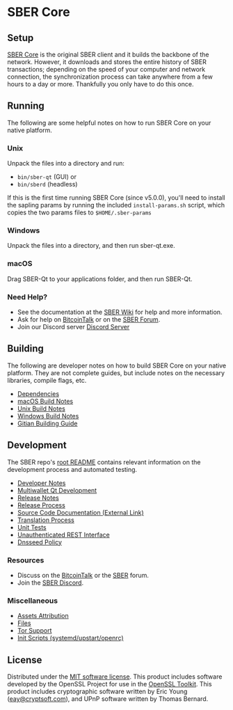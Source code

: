 SBER Core
=============

Setup
---------------------
[SBER Core](http://sber.org/wallet) is the original SBER client and it builds the backbone of the network. However, it downloads and stores the entire history of SBER transactions; depending on the speed of your computer and network connection, the synchronization process can take anywhere from a few hours to a day or more. Thankfully you only have to do this once.

Running
---------------------
The following are some helpful notes on how to run SBER Core on your native platform.

### Unix

Unpack the files into a directory and run:

- `bin/sber-qt` (GUI) or
- `bin/sberd` (headless)

If this is the first time running SBER Core (since v5.0.0), you'll need to install the sapling params by running the included `install-params.sh` script, which copies the two params files to `$HOME/.sber-params`

### Windows

Unpack the files into a directory, and then run sber-qt.exe.

### macOS

Drag SBER-Qt to your applications folder, and then run SBER-Qt.

### Need Help?

* See the documentation at the [SBER Wiki](https://github.com/SBER-Project/SBER/wiki)
for help and more information.
* Ask for help on [BitcoinTalk](https://bitcointalk.org/index.php?topic=1262920.0) or on the [SBER Forum](http://forum.sber.org/).
* Join our Discord server [Discord Server](https://discord.sber.org)

Building
---------------------
The following are developer notes on how to build SBER Core on your native platform. They are not complete guides, but include notes on the necessary libraries, compile flags, etc.

- [Dependencies](dependencies.md)
- [macOS Build Notes](build-osx.md)
- [Unix Build Notes](build-unix.md)
- [Windows Build Notes](build-windows.md)
- [Gitian Building Guide](gitian-building.md)

Development
---------------------
The SBER repo's [root README](/README.md) contains relevant information on the development process and automated testing.

- [Developer Notes](developer-notes.md)
- [Multiwallet Qt Development](multiwallet-qt.md)
- [Release Notes](release-notes.md)
- [Release Process](release-process.md)
- [Source Code Documentation (External Link)](https://www.fuzzbawls.pw/sber/doxygen/)
- [Translation Process](translation_process.md)
- [Unit Tests](unit-tests.md)
- [Unauthenticated REST Interface](REST-interface.md)
- [Dnsseed Policy](dnsseed-policy.md)

### Resources
* Discuss on the [BitcoinTalk](https://bitcointalk.org/index.php?topic=1262920.0) or the [SBER](http://forum.sber.org/) forum.
* Join the [SBER Discord](https://discord.sber.org).

### Miscellaneous
- [Assets Attribution](assets-attribution.md)
- [Files](files.md)
- [Tor Support](tor.md)
- [Init Scripts (systemd/upstart/openrc)](init.md)

License
---------------------
Distributed under the [MIT software license](/COPYING).
This product includes software developed by the OpenSSL Project for use in the [OpenSSL Toolkit](https://www.openssl.org/). This product includes
cryptographic software written by Eric Young ([eay@cryptsoft.com](mailto:eay@cryptsoft.com)), and UPnP software written by Thomas Bernard.
